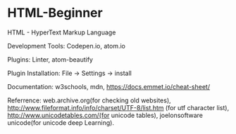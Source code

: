 # HTML-Beginner

HTML - HyperText Markup Language

Development Tools: Codepen.io, atom.io

Plugins: Linter, atom-beautify

Plugin Installation: File -> Settings -> install

Documentation: w3schools, mdn, https://docs.emmet.io/cheat-sheet/

Referrence: 
web.archive.org(for checking old websites), 
http://www.fileformat.info/info/charset/UTF-8/list.htm (for utf character list), 
http://www.unicodetables.com/(for unicode tables), 
joelonsoftware unicode(for unicode deep Learning).

<!--<h1>Hello World</h1> where it consists of starttag, content and closetag.-->

<!--<br> - self closing tag -->

<!--<hr size="3"> where it consists of HTML element and HTML attribute-->

<!--<a href = "www.androidpillars.com">AndroidPillars</a> where it consists of HTML element, attribute, link destination
and link Text-->
